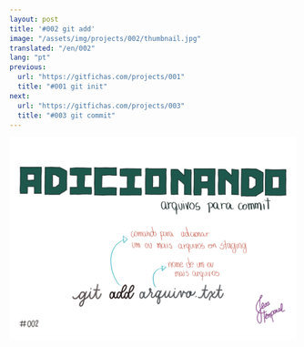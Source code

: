 ```yaml
---
layout: post
title: '#002 git add'
image: "/assets/img/projects/002/thumbnail.jpg"
translated: "/en/002"
lang: "pt"
previous:
  url: "https://gitfichas.com/projects/001"
  title: "#001 git init"
next:
  url: "https://gitfichas.com/projects/003"
  title: "#003 git commit"
---
```


<img src="/assets/img/projects/002/full.jpg">
